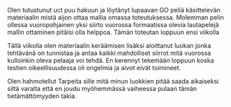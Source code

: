 Olen tutustunut uct puu hakuun ja löytänyt lupaavan GO peliä käsittelevän 
materiaalin mistä aijon ottaa mallia omassa toteutuksessa. Molemman pelin 
ollessa vuoropohjainen yksi siirto vuorossa formaatissa olevia lautapelejä 
mallin ottaminen pitäisi olla helppoa. Tämän toteutan loppuun ensi viikolla

Tällä viikolla olen materiaalin keräämisen lisäksi aloittanut luokan jonka
tehtävänä on tunnistaa ja antaa kaikki mahdolliset siirrot mitä vuorossa 
kulloinkin oleva pelaaja voi tehdä. En kerennyt tekemään loppuun koska 
testien oikeellisuudessa oli ongelmia ja aivot eivät toimineet.

Olen hahmotellut Tarpeita sille mitä minun luokkien pitää saada aikaiseksi 
siltä varalta että en joudu myöhemmässä vaiheessa pulaan tämän tietämättömyyden
takia. 

